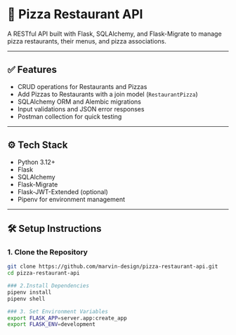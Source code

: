 # 🍕 Pizza Restaurant API

A RESTful API built with Flask, SQLAlchemy, and Flask-Migrate to manage pizza restaurants, their menus, and pizza associations.

---

## ✅ Features

- CRUD operations for Restaurants and Pizzas
- Add Pizzas to Restaurants with a join model (`RestaurantPizza`)
- SQLAlchemy ORM and Alembic migrations
- Input validations and JSON error responses
- Postman collection for quick testing

---

## ⚙️ Tech Stack

- Python 3.12+
- Flask
- SQLAlchemy
- Flask-Migrate
- Flask-JWT-Extended (optional)
- Pipenv for environment management

---

## 🛠️ Setup Instructions

### 1. Clone the Repository
```bash
git clone https://github.com/marvin-design/pizza-restaurant-api.git
cd pizza-restaurant-api

### 2.Install Dependencies
pipenv install
pipenv shell

### 3. Set Environment Variables
export FLASK_APP=server.app:create_app
export FLASK_ENV=development


